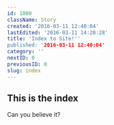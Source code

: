 ```yaml
---
id: 1000
className: Story
created: '2016-03-11 12:40:04'
lastEdited: '2016-03-11 14:20:28'
title: 'Index to Site!''
published: '2016-03-11 12:40:04'
category: ''
nextID: 0
previousID: 0
slug: index
---
```

## This is the index
Can you believe it?
